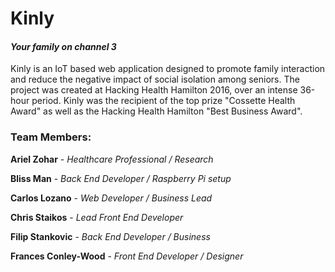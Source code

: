 # Kinly
#### *Your family on channel 3*

Kinly is an IoT based web application designed to promote family interaction and reduce the negative impact of social isolation among seniors. The project was created at Hacking Health Hamilton 2016, over an intense 36-hour period. Kinly was the recipient of the top prize "Cossette Health Award" as well as the Hacking Health Hamilton "Best Business Award".

### Team Members:

**Ariel Zohar** - *Healthcare Professional / Research*

**Bliss Man** - *Back End Developer / Raspberry Pi setup*

**Carlos Lozano** - *Web Developer / Business Lead*

**Chris Staikos** - *Lead Front End Developer*

**Filip Stankovic** - *Back End Developer / Business*

**Frances Conley-Wood** - *Front End Developer / Designer*
